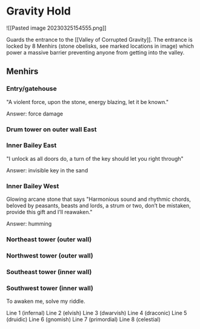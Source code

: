 # Gravity Hold

![[Pasted image 20230325154555.png]]

Guards the entrance to the [[Valley of Corrupted Gravity]]. The entrance is locked by 8 Menhirs (stone obelisks, see marked locations in image) which power a massive barrier preventing anyone from getting into the valley.

## Menhirs

### Entry/gatehouse
"A violent force, upon the stone, energy blazing, let it be known."

Answer: force damage

### Drum tower on outer wall East
### Inner Bailey East
"I unlock as all doors do, a turn of the key should let you right through"

Answer: invisible key in the sand

### Inner Bailey West
Glowing arcane stone that says "Harmonious sound and rhythmic chords, beloved by peasants, beasts and lords, a strum or two, don’t be mistaken, provide this gift and I’ll reawaken."

Answer: humming

### Northeast tower (outer wall)
### Northwest tower (outer wall)
### Southeast tower (inner wall)
### Southwest tower (inner wall)
To awaken me, solve my riddle.

Line 1 (infernal)
Line 2 (elvish)
Line 3 (dwarvish)
Line 4 (draconic)
Line 5 (druidic)
Line 6 (gnomish)
Line 7 (primordial)
Line 8 (celestial)
